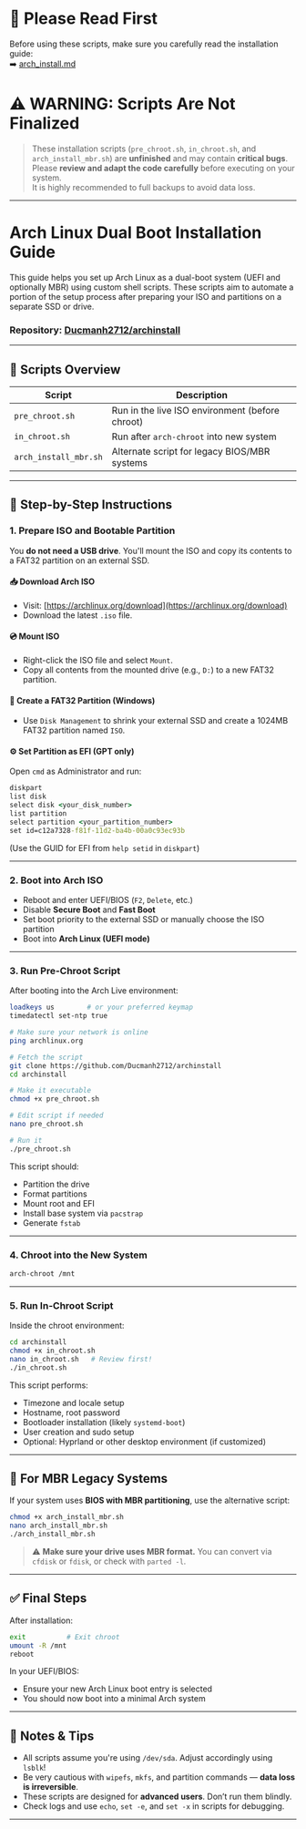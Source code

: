 # 📖 Please Read First

Before using these scripts, make sure you carefully read the installation guide:  
➡️ [arch_install.md](https://github.com/V4m4n/archinstall/blob/main/arch_install_turtorial.md)

# ⚠️ WARNING: Scripts Are Not Finalized

> These installation scripts (`pre_chroot.sh`, `in_chroot.sh`, and `arch_install_mbr.sh`) are **unfinished** and may contain **critical bugs**.  
> Please **review and adapt the code carefully** before executing on your system.  
> It is highly recommended to full backups to avoid data loss.

---

# Arch Linux Dual Boot Installation Guide

This guide helps you set up Arch Linux as a dual-boot system (UEFI and optionally MBR) using custom shell scripts. These scripts aim to automate a portion of the setup process after preparing your ISO and partitions on a separate SSD or drive.

### Repository: [Ducmanh2712/archinstall](https://github.com/Ducmanh2712/archinstall)

---

## 📁 Scripts Overview

| Script                | Description                                      |
|-----------------------|--------------------------------------------------|
| `pre_chroot.sh`       | Run in the live ISO environment (before chroot) |
| `in_chroot.sh`        | Run after `arch-chroot` into new system         |
| `arch_install_mbr.sh` | Alternate script for legacy BIOS/MBR systems    |

---

## 🔧 Step-by-Step Instructions

### 1. Prepare ISO and Bootable Partition

You **do not need a USB drive**. You'll mount the ISO and copy its contents to a FAT32 partition on an external SSD.

#### 📥 Download Arch ISO
- Visit: [https://archlinux.org/download](https://archlinux.org/download)
- Download the latest `.iso` file.

#### 💿 Mount ISO
- Right-click the ISO file and select `Mount`.
- Copy all contents from the mounted drive (e.g., `D:`) to a new FAT32 partition.

#### 💽 Create a FAT32 Partition (Windows)
- Use `Disk Management` to shrink your external SSD and create a 1024MB FAT32 partition named `ISO`.

#### ⚙️ Set Partition as EFI (GPT only)
Open `cmd` as Administrator and run:
```cmd
diskpart
list disk
select disk <your_disk_number>
list partition
select partition <your_partition_number>
set id=c12a7328-f81f-11d2-ba4b-00a0c93ec93b
````

(Use the GUID for EFI from `help setid` in `diskpart`)

---

### 2. Boot into Arch ISO

* Reboot and enter UEFI/BIOS (`F2`, `Delete`, etc.)
* Disable **Secure Boot** and **Fast Boot**
* Set boot priority to the external SSD or manually choose the ISO partition
* Boot into **Arch Linux (UEFI mode)**

---

### 3. Run Pre-Chroot Script

After booting into the Arch Live environment:

```bash
loadkeys us        # or your preferred keymap
timedatectl set-ntp true

# Make sure your network is online
ping archlinux.org

# Fetch the script
git clone https://github.com/Ducmanh2712/archinstall
cd archinstall

# Make it executable
chmod +x pre_chroot.sh

# Edit script if needed
nano pre_chroot.sh

# Run it
./pre_chroot.sh
```

This script should:

* Partition the drive
* Format partitions
* Mount root and EFI
* Install base system via `pacstrap`
* Generate `fstab`

---

### 4. Chroot into the New System

```bash
arch-chroot /mnt
```

---

### 5. Run In-Chroot Script

Inside the chroot environment:

```bash
cd archinstall
chmod +x in_chroot.sh
nano in_chroot.sh   # Review first!
./in_chroot.sh
```

This script performs:

* Timezone and locale setup
* Hostname, root password
* Bootloader installation (likely `systemd-boot`)
* User creation and sudo setup
* Optional: Hyprland or other desktop environment (if customized)

---

## 💾 For MBR Legacy Systems

If your system uses **BIOS with MBR partitioning**, use the alternative script:

```bash
chmod +x arch_install_mbr.sh
nano arch_install_mbr.sh
./arch_install_mbr.sh
```

> ⚠️ **Make sure your drive uses MBR format.**
> You can convert via `cfdisk` or `fdisk`, or check with `parted -l`.

---

## ✅ Final Steps

After installation:

```bash
exit          # Exit chroot
umount -R /mnt
reboot
```

In your UEFI/BIOS:

* Ensure your new Arch Linux boot entry is selected
* You should now boot into a minimal Arch system

---

## 📌 Notes & Tips

* All scripts assume you're using `/dev/sda`. Adjust accordingly using `lsblk`!
* Be very cautious with `wipefs`, `mkfs`, and partition commands — **data loss is irreversible**.
* These scripts are designed for **advanced users**. Don’t run them blindly.
* Check logs and use `echo`, `set -e`, and `set -x` in scripts for debugging.

---
<!--
## 🙋 Support

If something breaks:

* Start a new issue in the [GitHub repo](https://github.com/Ducmanh2712/archinstall)
* Or carefully inspect and debug each line in the script
-->
